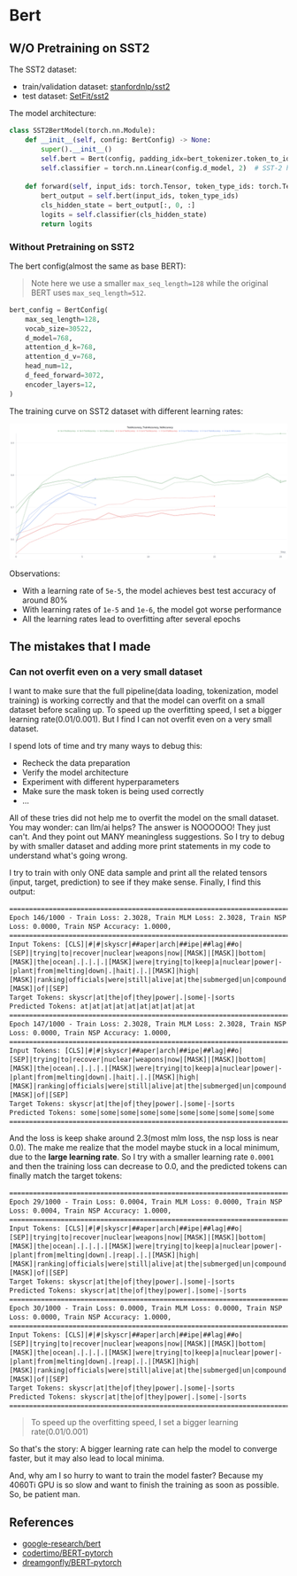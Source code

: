 # Bert



## W/O Pretraining on SST2

The SST2 dataset:

- train/validation dataset: [stanfordnlp/sst2](https://huggingface.co/datasets/stanfordnlp/sst2)
- test dataset: [SetFit/sst2](https://huggingface.co/datasets/SetFit/sst2)


The model architecture:

```python
class SST2BertModel(torch.nn.Module):
    def __init__(self, config: BertConfig) -> None:
        super().__init__()
        self.bert = Bert(config, padding_idx=bert_tokenizer.token_to_id("[PAD]"))
        self.classifier = torch.nn.Linear(config.d_model, 2)  # SST-2 has 2 classes

    def forward(self, input_ids: torch.Tensor, token_type_ids: torch.Tensor) -> torch.Tensor:
        bert_output = self.bert(input_ids, token_type_ids)
        cls_hidden_state = bert_output[:, 0, :]
        logits = self.classifier(cls_hidden_state)
        return logits
```



### Without Pretraining on SST2

The bert config(almost the same as base BERT):

> Note here we use a smaller `max_seq_length=128` while the original BERT uses `max_seq_length=512`.

```python
bert_config = BertConfig(
    max_seq_length=128,
    vocab_size=30522,
    d_model=768,
    attention_d_k=768,
    attention_d_v=768,
    head_num=12,
    d_feed_forward=3072,
    encoder_layers=12,
)
```

The training curve on SST2 dataset with different learning rates:

![](../../docs/images/bert/SST2Bert-Without-Pretrain.png)


Observations:
- With a learning rate of `5e-5`, the model achieves best test accuracy of around 80%
- With learning rates of `1e-5` and `1e-6`, the model got worse performance
- All the learning rates lead to overfitting after several epochs



## The mistakes that I made

### Can not overfit even on a very small dataset

I want to make sure that the full pipeline(data loading, tokenization, model training) is working correctly and that the model can overfit on a small dataset before scaling up. To speed up the overfitting speed, I set a bigger learning rate(0.01/0.001). But I find I can not overfit even on a very small dataset.

I spend lots of time and try many ways to debug this:
- Recheck the data preparation
- Verify the model architecture
- Experiment with different hyperparameters
- Make sure the mask token is being used correctly
- ...

All of these tries did not help me to overfit the model on the small dataset.
You may wonder: can llm/ai helps? The answer is NOOOOOO! They just can't. And they point out MANY meaningless suggestions.
So I try to debug by with smaller dataset and adding more print statements in my code to understand what's going wrong.

I try to train with only ONE data sample and print all the related tensors (input, target, prediction) to see if they make sense.
Finally, I find this output:

```
====================================================================================================
Epoch 146/1000 - Train Loss: 2.3028, Train MLM Loss: 2.3028, Train NSP Loss: 0.0000, Train NSP Accuracy: 1.0000,
====================================================================================================
Input Tokens: [CLS]|#|#|skyscr|##aper|arch|##ipe|##lag|##o|[SEP]|trying|to|recover|nuclear|weapons|now|[MASK]|[MASK]|bottom|[MASK]|the|ocean|.|.|.|.|[MASK]|were|trying|to|keep|a|nuclear|power|-|plant|from|melting|down|.|hait|.|.|[MASK]|high|[MASK]|ranking|officials|were|still|alive|at|the|submerged|un|compound|.|.|.|.|all|[MASK]|of|[SEP]
Target Tokens: skyscr|at|the|of|they|power|.|some|-|sorts
Predicted Tokens: at|at|at|at|at|at|at|at|at|at
====================================================================================================
Epoch 147/1000 - Train Loss: 2.3028, Train MLM Loss: 2.3028, Train NSP Loss: 0.0000, Train NSP Accuracy: 1.0000,
====================================================================================================
Input Tokens: [CLS]|#|#|skyscr|##aper|arch|##ipe|##lag|##o|[SEP]|trying|to|recover|nuclear|weapons|now|[MASK]|[MASK]|bottom|[MASK]|the|ocean|.|.|.|.|[MASK]|were|trying|to|keep|a|nuclear|power|-|plant|from|melting|down|.|hait|.|.|[MASK]|high|[MASK]|ranking|officials|were|still|alive|at|the|submerged|un|compound|.|.|.|.|all|[MASK]|of|[SEP]
Target Tokens: skyscr|at|the|of|they|power|.|some|-|sorts
Predicted Tokens: some|some|some|some|some|some|some|some|some|some
====================================================================================================
```

And the loss is keep shake around 2.3(most mlm loss, the nsp loss is near 0.0).
The make me realize that the model maybe stuck in a local minimum, due to the **large learning rate**.
So I try with a smaller learning rate `0.0001` and then the training loss can decrease to 0.0, and the predicted tokens can finally match the target tokens:

```
====================================================================================================
Epoch 29/1000 - Train Loss: 0.0004, Train MLM Loss: 0.0000, Train NSP Loss: 0.0004, Train NSP Accuracy: 1.0000,
====================================================================================================
Input Tokens: [CLS]|#|#|skyscr|##aper|arch|##ipe|##lag|##o|[SEP]|trying|to|recover|nuclear|weapons|now|[MASK]|[MASK]|bottom|[MASK]|the|ocean|.|.|.|.|[MASK]|were|trying|to|keep|a|nuclear|power|-|plant|from|melting|down|.|reap|.|.|[MASK]|high|[MASK]|ranking|officials|were|still|alive|at|the|submerged|un|compound|.|.|.|.|all|[MASK]|of|[SEP]
Target Tokens: skyscr|at|the|of|they|power|.|some|-|sorts
Predicted Tokens: skyscr|at|the|of|they|power|.|some|-|sorts
====================================================================================================
Epoch 30/1000 - Train Loss: 0.0000, Train MLM Loss: 0.0000, Train NSP Loss: 0.0000, Train NSP Accuracy: 1.0000,
====================================================================================================
Input Tokens: [CLS]|#|#|skyscr|##aper|arch|##ipe|##lag|##o|[SEP]|trying|to|recover|nuclear|weapons|now|[MASK]|[MASK]|bottom|[MASK]|the|ocean|.|.|.|.|[MASK]|were|trying|to|keep|a|nuclear|power|-|plant|from|melting|down|.|reap|.|.|[MASK]|high|[MASK]|ranking|officials|were|still|alive|at|the|submerged|un|compound|.|.|.|.|all|[MASK]|of|[SEP]
Target Tokens: skyscr|at|the|of|they|power|.|some|-|sorts
Predicted Tokens: skyscr|at|the|of|they|power|.|some|-|sorts
====================================================================================================
```

> To speed up the overfitting speed, I set a bigger learning rate(0.01/0.001)

So that's the story: A bigger learning rate can help the model to converge faster, but it may also lead to local minima.

And, why am I so hurry to want to train the model faster? Because my 4060Ti GPU is so slow and want to finish the training as soon as possible. So, be patient man.


## References
- [google-research/bert](https://github.com/google-research/bert)
- [codertimo/BERT-pytorch](https://github.com/codertimo/BERT-pytorch)
- [dreamgonfly/BERT-pytorch](https://github.com/dreamgonfly/BERT-pytorch)
